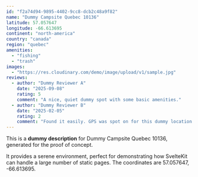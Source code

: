 ```yaml
---
id: "f2a74d94-9895-4402-9cc8-dcb2c48a9f82"
name: "Dummy Campsite Quebec 10136"
latitude: 57.057647
longitude: -66.613695
continent: "north-america"
country: "canada"
region: "quebec"
amenities:
  - "fishing"
  - "trash"
images:
  - "https://res.cloudinary.com/demo/image/upload/v1/sample.jpg"
reviews:
  - author: "Dummy Reviewer A"
    date: "2025-09-08"
    rating: 5
    comment: "A nice, quiet dummy spot with some basic amenities."
  - author: "Dummy Reviewer B"
    date: "2025-02-05"
    rating: 2
    comment: "Found it easily. GPS was spot on for this dummy location."
---
```


This is a **dummy description** for Dummy Campsite Quebec 10136, generated for the proof of concept.

It provides a serene environment, perfect for demonstrating how SvelteKit can handle a large number of static pages. The coordinates are 57.057647, -66.613695.
